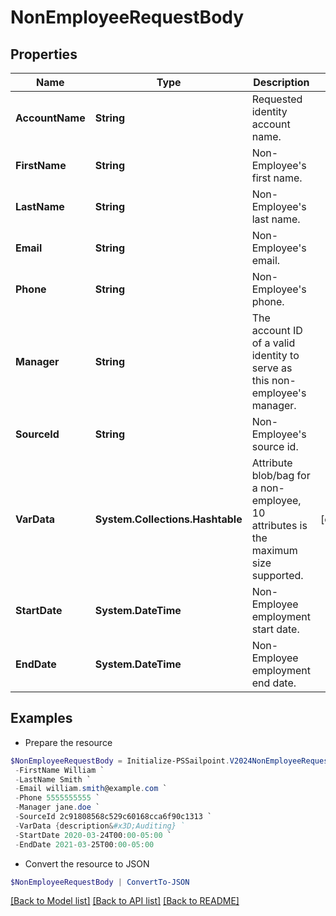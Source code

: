 # NonEmployeeRequestBody
## Properties

Name | Type | Description | Notes
------------ | ------------- | ------------- | -------------
**AccountName** | **String** | Requested identity account name. | 
**FirstName** | **String** | Non-Employee&#39;s first name. | 
**LastName** | **String** | Non-Employee&#39;s last name. | 
**Email** | **String** | Non-Employee&#39;s email. | 
**Phone** | **String** | Non-Employee&#39;s phone. | 
**Manager** | **String** | The account ID of a valid identity to serve as this non-employee&#39;s manager. | 
**SourceId** | **String** | Non-Employee&#39;s source id. | 
**VarData** | **System.Collections.Hashtable** | Attribute blob/bag for a non-employee, 10 attributes is the maximum size supported. | [optional] 
**StartDate** | **System.DateTime** | Non-Employee employment start date. | 
**EndDate** | **System.DateTime** | Non-Employee employment end date. | 

## Examples

- Prepare the resource
```powershell
$NonEmployeeRequestBody = Initialize-PSSailpoint.V2024NonEmployeeRequestBody  -AccountName william.smith `
 -FirstName William `
 -LastName Smith `
 -Email william.smith@example.com `
 -Phone 5555555555 `
 -Manager jane.doe `
 -SourceId 2c91808568c529c60168cca6f90c1313 `
 -VarData {description&#x3D;Auditing} `
 -StartDate 2020-03-24T00:00-05:00 `
 -EndDate 2021-03-25T00:00-05:00
```

- Convert the resource to JSON
```powershell
$NonEmployeeRequestBody | ConvertTo-JSON
```

[[Back to Model list]](../README.md#documentation-for-models) [[Back to API list]](../README.md#documentation-for-api-endpoints) [[Back to README]](../README.md)


